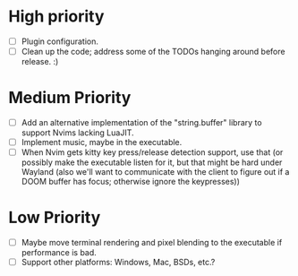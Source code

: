 # High priority
- [ ] Plugin configuration.
- [ ] Clean up the code; address some of the TODOs hanging around before
  release. :)

# Medium Priority
- [ ] Add an alternative implementation of the "string.buffer" library to
  support Nvims lacking LuaJIT.
- [ ] Implement music, maybe in the executable.
- [ ] When Nvim gets kitty key press/release detection support, use that (or
  possibly make the executable listen for it, but that might be hard under
  Wayland (also we'll want to communicate with the client to figure out if a
  DOOM buffer has focus; otherwise ignore the keypresses))

# Low Priority
- [ ] Maybe move terminal rendering and pixel blending to the executable if
  performance is bad.
- [ ] Support other platforms: Windows, Mac, BSDs, etc.?
